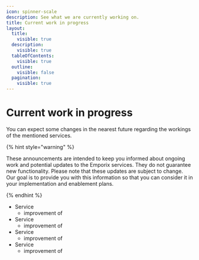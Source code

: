 ```yaml
---
icon: spinner-scale
description: See what we are currently working on.
title: Current work in progress
layout:
  title:
    visible: true
  description:
    visible: true
  tableOfContents:
    visible: true
  outline:
    visible: false
  pagination:
    visible: true
---
```


# Current work in progress

You can expect some changes in the nearest future regarding the workings of the mentioned services.

{% hint style="warning" %}

These announcements are intended to keep you informed about ongoing work and potential updates to the Emporix services. They do not guarantee new functionality. Please note that these updates are subject to change. Our goal is to provide you with this information so that you can consider it in your implementation and enablement plans. 

{% endhint %}


* Service
    * improvement of 
* Service
    * improvement of 
* Service
    * improvement of 
* Service
    * improvement of 